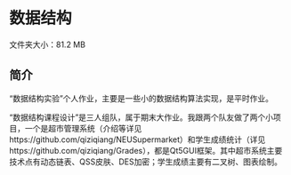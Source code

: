 # 数据结构

文件夹大小：81.2 MB

## 简介

“数据结构实验”个人作业，主要是一些小的数据结构算法实现，是平时作业。

“数据结构课程设计”是三人组队，属于期末大作业。我跟两个队友做了两个小项目，一个是超市管理系统（介绍等详见https://github.com/qiziqiang/NEUSupermarket）和学生成绩统计（详见https://github.com/qiziqiang/Grades），都是Qt5GUI框架。其中超市系统主要技术点有动态链表、QSS皮肤、DES加密；学生成绩主要有二叉树、图表绘制。